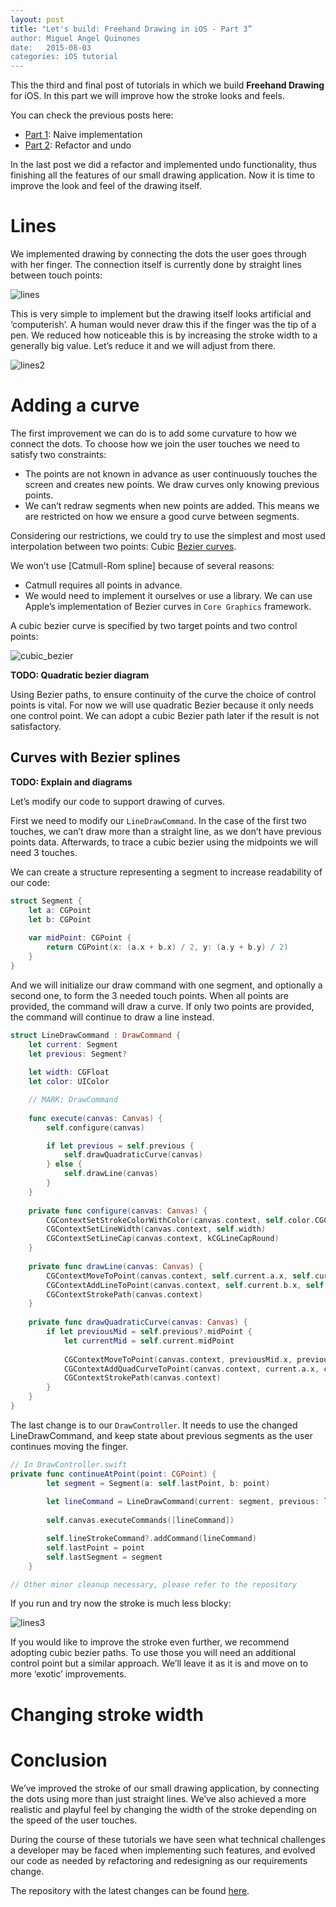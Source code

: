 ```yaml
---
layout: post
title: "Let's build: Freehand Drawing in iOS - Part 3”
author: Miguel Angel Quinones
date:   2015-08-03
categories: iOS tutorial
---
```


This the third and final post of tutorials in which we build **Freehand Drawing** for iOS. In this part we will improve how the stroke looks and feels.

You can check the previous posts here:
- [Part 1][post1]: Naive implementation
- [Part 2][post2]: Refactor and undo

In the last post we did a refactor and implemented undo functionality, thus finishing all the features of our small drawing application. Now it is time to improve the look and feel of the drawing itself.

# Lines

We implemented drawing by connecting the dots the user goes through with her finger. The connection itself is currently done by straight lines between touch points:

![lines]({{page.imgdir}}/lines.png)

This is very simple to implement but the drawing itself looks artificial and ‘computerish’. A human would never draw this if the finger was the tip of a pen. We reduced how noticeable this is by increasing the stroke width to a generally big value. Let’s reduce it and we will adjust from there.

![lines2]({{page.imgdir}}/lines2.png)

# Adding a curve

The first improvement we can do is to add some curvature to how we connect the dots. To choose how we join the user touches we need to satisfy two constraints:

- The points are not known in advance as user continuously touches the screen and creates new points. We draw curves only knowing previous points.
- We can’t redraw segments when new points are added. This means we are restricted on how we ensure a good curve between segments.

Considering our restrictions, we could try to use the simplest and most used interpolation between two points: Cubic [Bezier curves][bezier].

We won’t use [Catmull-Rom spline] because of several reasons:
- Catmull requires all points in advance.
- We would need to implement it ourselves or use a library. We can use Apple’s implementation of Bezier curves in `Core Graphics` framework.

A cubic bezier curve is specified by two target points and two control points:

![cubic_bezier]({{page.imgdir}}/cubic_bezier.png)

**TODO: Quadratic bezier diagram**

Using Bezier paths, to ensure continuity of the curve the choice of control points is vital. For now we will use quadratic Bezier because it only needs one control point. We can adopt a cubic Bezier path later if the result is not satisfactory.

## Curves with Bezier splines

**TODO: Explain and diagrams**

Let’s modify our code to support drawing of curves.

First we need to modify our `LineDrawCommand`. In the case of the first two touches, we can’t draw more than a straight line, as we don’t have previous points data. Afterwards, to trace a cubic bezier using the midpoints we will need 3 touches.

We can create a structure representing a segment to increase readability of our code:

```swift
struct Segment {
    let a: CGPoint
    let b: CGPoint
    
    var midPoint: CGPoint {
        return CGPoint(x: (a.x + b.x) / 2, y: (a.y + b.y) / 2)
    }
}
```

And we will initialize our draw command with one segment, and optionally a second one, to form the 3 needed touch points. When all points are provided, the command will draw a curve. If only two points are provided, the command will continue to draw a line instead.

```swift
struct LineDrawCommand : DrawCommand {
    let current: Segment
    let previous: Segment?
    
    let width: CGFloat
    let color: UIColor

    // MARK: DrawCommand
    
    func execute(canvas: Canvas) {
        self.configure(canvas)

        if let previous = self.previous {
            self.drawQuadraticCurve(canvas)
        } else {
            self.drawLine(canvas)
        }
    }
    
    private func configure(canvas: Canvas) {
        CGContextSetStrokeColorWithColor(canvas.context, self.color.CGColor)
        CGContextSetLineWidth(canvas.context, self.width)
        CGContextSetLineCap(canvas.context, kCGLineCapRound)
    }
    
    private func drawLine(canvas: Canvas) {
        CGContextMoveToPoint(canvas.context, self.current.a.x, self.current.a.y)
        CGContextAddLineToPoint(canvas.context, self.current.b.x, self.current.b.y)
        CGContextStrokePath(canvas.context)
    }
    
    private func drawQuadraticCurve(canvas: Canvas) {
        if let previousMid = self.previous?.midPoint {
            let currentMid = self.current.midPoint
            
            CGContextMoveToPoint(canvas.context, previousMid.x, previousMid.y)
            CGContextAddQuadCurveToPoint(canvas.context, current.a.x, current.a.y, currentMid.x, currentMid.y)
            CGContextStrokePath(canvas.context)
        }
    }
}
```

The last change is to our `DrawController`. It needs to use the changed LineDrawCommand, and keep state about previous segments as the user continues moving the finger.

```swift
// In DrawController.swift
private func continueAtPoint(point: CGPoint) {
        let segment = Segment(a: self.lastPoint, b: point)
        
        let lineCommand = LineDrawCommand(current: segment, previous: lastSegment, width: self.width, color: self.color)
        
        self.canvas.executeCommands([lineCommand])

        self.lineStrokeCommand?.addCommand(lineCommand)
        self.lastPoint = point
        self.lastSegment = segment
    }

// Other minor cleanup necessary, please refer to the repository
```

If you run and try now the stroke is much less blocky:

![lines3]({{page.imgdir}}/lines3.png)

If you would like to improve the stroke even further, we recommend adopting cubic bezier paths. To use those you will need an additional control point but a similar approach. We’ll leave it as it is and move on to more ‘exotic’ improvements.

# Changing stroke width



# Conclusion

We’ve improved the stroke of our small drawing application, by connecting the dots using more than just straight lines. We’ve also achieved a more realistic and playful feel by changing the width of the stroke depending on the speed of the user touches. 

During the course of these tutorials we have seen what technical challenges a developer may be faced when implementing such features, and evolved our code as needed by refactoring and redesigning as our requirements change.

The repository with the latest changes can be found [here][final].

[post1]: {{site.url}}/blog/2015/06/15/lets-build-freehand-drawing-in-ios-part-1
[post2]: {{site.url}}/blog/2015/06/29/lets-build-freehand-drawing-in-ios-part-2
[part1]: https://github.com/badoo/FreehandDrawing-iOS/tree/part1
[part2]: https://github.com/badoo/FreehandDrawing-iOS/tree/part2
[final]: https://github.com/badoo/FreehandDrawing-iOS
[bezier]: https://pomax.github.io/bezierinfo/
[catmull]: https://en.wikipedia.org/wiki/Cubic_Hermite_spline#Catmull.E2.80.93Rom_spline
[bezier-continued]: http://code.tutsplus.com/tutorials/ios-sdk_freehand-drawing--mobile-13164

